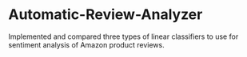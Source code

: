 # Automatic-Review-Analyzer
Implemented and compared three types of linear classifiers to use for sentiment analysis of Amazon product reviews.
